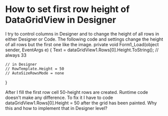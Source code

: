 
# How to set first row height of DataGridView in Designer

I try to control columns in Designer and to change the height of all rows in either Designer or Code. The following code and settings change the height of all rows but the first one like the image.
private void Form1_Load(object sender, EventArgs e)
{
    Text = dataGridView1.Rows[0].Height.ToString(); // always 33

    // in Designer
    // RowTemplate.Height = 50
    // AutoSizeRowsMode = none
}


After I fill the first row cell 50-height rows are created. Runtime code doesn't make any difference. To fix it I have to code dataGridView1.Rows[0].Height = 50 after the grid has been painted. Why this and how to implement that in Designer level?

        